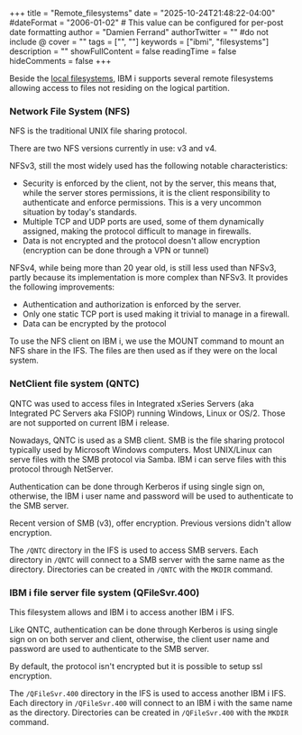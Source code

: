 +++
title = "Remote_filesystems"
date = "2025-10-24T21:48:22-04:00"
#dateFormat = "2006-01-02" # This value can be configured for per-post date formatting
author = "Damien Ferrand"
authorTwitter = "" #do not include @
cover = ""
tags = ["", ""]
keywords = ["ibmi", "filesystems"]
description = ""
showFullContent = false
readingTime = false
hideComments = false
+++

Beside the [local filesystems](/content/filesystems), IBM i supports several
remote filesystems allowing access to files not residing on the logical
partition.

### Network File System (NFS)

NFS is the traditional UNIX file sharing protocol.

There are two NFS versions currently in use: v3 and v4.

NFSv3, still the most widely used has the following notable characteristics:

- Security is enforced by the client, not by the server, this means that, while
  the server stores permissions, it is the client responsibility to authenticate
  and enforce permissions. This is a very uncommon situation by today's
  standards.
- Multiple TCP and UDP ports are used, some of them dynamically assigned, making
  the protocol difficult to manage in firewalls.
- Data is not encrypted and the protocol doesn't allow encryption (encryption
  can be done through a VPN or tunnel)

NFSv4, while being more than 20 year old, is still less used than NFSv3, partly
because its implementation is more complex than NFSv3. It provides the following
improvements:

- Authentication and authorization is enforced by the server.
- Only one static TCP port is used making it trivial to manage in a firewall.
- Data can be encrypted by the protocol

To use the NFS client on IBM i, we use the MOUNT command to mount an NFS share
in the IFS. The files are then used as if they were on the local system.

### NetClient file system (QNTC)

QNTC was used to access files in Integrated xSeries Servers (aka Integrated PC
Servers aka FSIOP) running Windows, Linux or OS/2. Those are not supported on
current IBM i release.

Nowadays, QNTC is used as a SMB client. SMB is the file sharing protocol
typically used by Microsoft Windows computers. Most UNIX/Linux can serve files
with the SMB protocol via Samba. IBM i can serve files with this protocol
through NetServer.

Authentication can be done through Kerberos if using single sign on, otherwise,
the IBM i user name and password will be used to authenticate to the SMB server.

Recent version of SMB (v3), offer encryption. Previous versions didn't allow
encryption.

The `/QNTC` directory in the IFS is used to access SMB servers. Each directory
in `/QNTC` will connect to a SMB server with the same name as the directory.
Directories can be created in `/QNTC` with the `MKDIR` command.

### IBM i file server file system (QFileSvr.400)

This filesystem allows and IBM i to access another IBM i IFS.

Like QNTC, authentication can be done through Kerberos is using single sign on
on both server and client, otherwise, the client user name and password are used
to authenticate to the SMB server.

By default, the protocol isn't encrypted but it is possible to setup ssl
encryption.

The `/QFileSvr.400` directory in the IFS is used to access another IBM i IFS.
Each directory in `/QFileSvr.400` will connect to an IBM i with the same name as
the directory. Directories can be created in `/QFileSvr.400` with the `MKDIR`
command.
